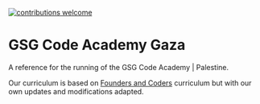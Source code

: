[![contributions welcome](https://img.shields.io/badge/contributions-welcome-brightgreen.svg?style=flat)](https://github.com/GSG-CA/curriculam/issues)

# GSG Code Academy Gaza

A reference for the running of the GSG Code Academy | Palestine.

Our curriculum is based on [Founders and Coders](http://www.foundersandcoders.com) curriculum but with our own updates and modifications adapted.
